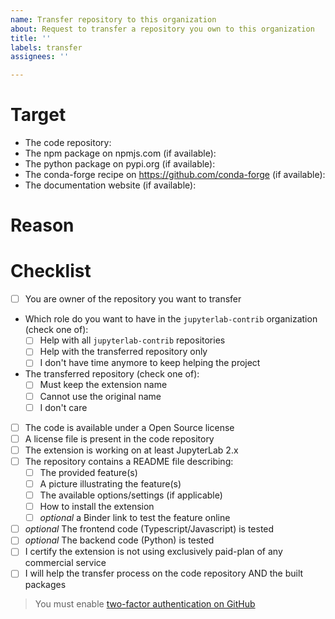 ```yaml
---
name: Transfer repository to this organization
about: Request to transfer a repository you own to this organization
title: ''
labels: transfer
assignees: ''

---
```


# Target
<!--Write a short description of the feature(s) the repository is providing-->

<!--Provide here the URLs to: -->
- The code repository:
- The npm package on npmjs.com (if available):
- The python package on pypi.org (if available):
- The conda-forge recipe on https://github.com/conda-forge (if available):
- The documentation website (if available):

# Reason
<!--Describe the reason(s) you want to transfer the repository to this organization-->

# Checklist

<!--Check carefully each points in the following list and mark the fulfilled points.

If mandatory points are not fulfilled, there is a low chance the transfer will be agreed on.
-->

- [ ] You are owner of the repository you want to transfer
- Which role do you want to have in the `jupyterlab-contrib` organization (check one of):
  - [ ] Help with all `jupyterlab-contrib` repositories
  - [ ] Help with the transferred repository only
  - [ ] I don't have time anymore to keep helping the project
- The transferred repository (check one of):
  - [ ] Must keep the extension name
  - [ ] Cannot use the original name
  - [ ] I don't care
- [ ] The code is available under a Open Source license
- [ ] A license file is present in the code repository
- [ ] The extension is working on at least JupyterLab 2.x
- [ ] The repository contains a README file describing:
  - [ ] The provided feature(s)
  - [ ] A picture illustrating the feature(s)
  - [ ] The available options/settings (if applicable)
  - [ ] How to install the extension
  - [ ] _optional_ a Binder link to test the feature online
- [ ] _optional_ The frontend code (Typescript/Javascript) is tested
- [ ] _optional_ The backend code (Python) is tested
- [ ] I certify the extension is not using exclusively paid-plan of any commercial service
- [ ] I will help the transfer process on the code repository AND the built packages

> You must enable [two-factor authentication on GitHub](https://docs.github.com/en/free-pro-team@latest/github/authenticating-to-github/configuring-two-factor-authentication)

